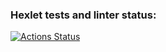 ### Hexlet tests and linter status:
[![Actions Status](https://github.com/MD-shka/python-project-50/actions/workflows/hexlet-check.yml/badge.svg)](https://github.com/MD-shka/python-project-50/actions)